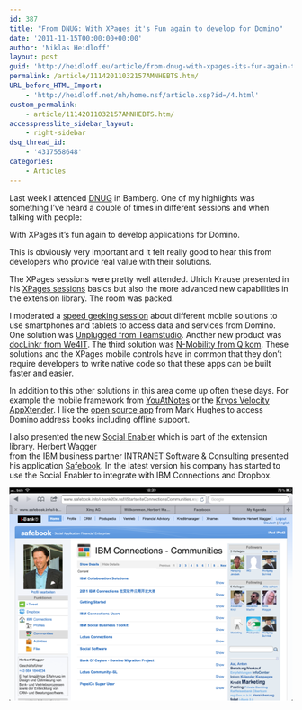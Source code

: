 ```yaml
---
id: 387
title: "From DNUG: With XPages it's Fun again to develop for Domino"
date: '2011-11-15T00:00:00+00:00'
author: 'Niklas Heidloff'
layout: post
guid: 'http://heidloff.eu/article/from-dnug-with-xpages-its-fun-again-to-develop-for-domino/'
permalink: /article/11142011032157AMNHEBTS.htm/
URL_before_HTML_Import:
    - 'http://heidloff.net/nh/home.nsf/article.xsp?id=/4.html'
custom_permalink:
    - article/11142011032157AMNHEBTS.htm/
accesspresslite_sidebar_layout:
    - right-sidebar
dsq_thread_id:
    - '4317558648'
categories:
    - Articles
---
```


 Last week I attended [DNUG](http://www.dnug.de/) in Bamberg. One of my highlights was something I’ve heard a couple of times in different sessions and when talking with people:

 With XPages it’s fun again to develop applications for Domino.

 This is obviously very important and it felt really good to hear this from developers who provide real value with their solutions.

 The XPages sessions were pretty well attended. Ulrich Krause presented in his [XPages sessions](http://www.dnug.de/dnug/cms.nsf/id/AK1AE40.htm) basics but also the more advanced new capabilities in the extension library. The room was packed.

 I moderated a [speed geeking session](http://www.dnug.de/DNUG/dnugcms.nsf/id/84A4522DF84179F1C12578F10029AF81?Open&dl=DE) about different mobile solutions to use smartphones and tablets to access data and services from Domino. One solution was [Unplugged from Teamstudio](http://www.teamstudio.com/Develop/TeamstudioUnplugged/tabid/125/language/en-US/Default.aspx). Another new product was [docLinkr from We4IT](http://www.doclinkr.com/en/). The third solution was [N-Mobility from Q!kom](http://www.qkom.net/mobile-solutions/n-mobility). These solutions and the XPages mobile controls have in common that they don’t require developers to write native code so that these apps can be built faster and easier.

 In addition to this other solutions in this area come up often these days. For example the mobile framework from [YouAtNotes](http://www.juliusbuss.de/web/youatnotes/blog-jb.nsf/dx/question-and-answer-about-youatnotes-mobile-framework.htm) or the [Kryos Velocity AppXtender](http://www.eview.com/eview/VOLR6.nsf/CurrentIssue/468658DD51A8C299852578170058DF66?OpenDocument). I like the [open source app](http://www.openntf.org/internal/home.nsf/project.xsp?action=openDocument&name=mAddressBook) from Mark Hughes to access Domino address books including offline support.

 I also presented the new [Social Enabler](http://www.dnug.de/DNUG/dnugcms.nsf/id/BD18D7E330B45D1FC1257903003A12C8?Open&dl=DE) which is part of the extension library. Herbert Wagger   
 from the IBM business partner INTRANET Software &amp; Consulting presented his application [Safebook](http://prezi.com/cz3laeuu0twu/social-media-project-safebook/). In the latest version his company has started to use the Social Enabler to integrate with IBM Connections and Dropbox.

[![image](/assets/img/2011/11/HerbertConnectionsSmall.png)](http://heidloff.net/nh/home.nsf/dx/HerbertConnections.PNG/$file/HerbertConnections.PNG)